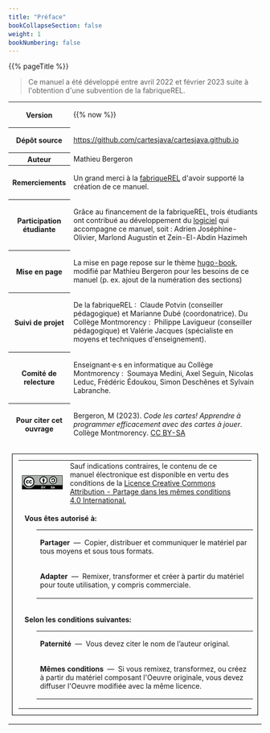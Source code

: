 ```yaml
---
title: "Préface"
bookCollapseSection: false
weight: 1
bookNumbering: false
---
```


{{% pageTitle %}}

> Ce manuel a été développé entre avril 2022 et février 2023 suite à l'obtention
> d'une subvention de la fabriqueREL.



<table>

<tr>
<th>Version</th>
<td>

{{% now %}}

</td>
</tr>

<tr>
<th>Dépôt source</th>
<td>

https://github.com/cartesjava/cartesjava.github.io

</td>
</tr>

<tr>
<th>Auteur</th>
<td>Mathieu Bergeron
</td>
</tr>

<tr>
<th>Remerciements</th>
<td>

Un grand merci à la <a href="https://fabriquerel.org/qui-sommes-nous/">fabriqueREL</a> d'avoir supporté la création de ce manuel.

</td>
</tr>

<tr>
<th>Participation étudiante</th>
<td>

Grâce au financement de la fabriqueREL, trois étudiants ont contribué au développement du <a href="https://github.com/cartesjava/ca.ntro.cards">logiciel</a> qui accompagne ce manuel, soit&nbsp;: 
Adrien Joséphine-Olivier,
Marlond Augustin
et
Zein-El-Abdin Hazimeh



</td>
</tr>

<tr>
<th>Mise en page</th>
<td>

La mise en page repose sur le thème <a href="https://github.com/alex-shpak/hugo-book">hugo-book</a>, modifié par Mathieu Bergeron pour les besoins de ce manuel (p.&nbsp;ex. ajout de la numération des sections)
 

</td>
</tr>

<tr>
<th>Suivi de projet</th>
<td>

De la fabriqueREL&nbsp;: &nbsp;Claude Potvin (conseiller pédagogique) et Marianne Dubé (coordonatrice).
Du Collège Montmorency&nbsp;: &nbsp;Philippe Lavigueur (conseiller pédagogique) et Valérie Jacques (spécialiste en moyens et techniques d'enseignement).
</td>
</tr>


<tr>
<th>Comité de relecture</th>
<td>

Enseignant·e·s en informatique au Collège Montmorency&nbsp;: &nbsp;Soumaya Medini, Axel Seguin, Nicolas Leduc, Frédéric Édoukou, Simon Deschênes et Sylvain Labranche.
</td>
</tr>

<tr>
<th>Pour citer cet ouvrage</th>
<td>

Bergeron, M (2023). *Code les cartes! Apprendre à programmer efficacement avec des cartes à jouer*.
Collège Montmorency. <a href="https://creativecommons.org/licenses/by-sa/4.0/deed.fr">CC BY-SA</a>


</td>
</tr>

<tr>

<td colspan="2">

<table class="cc-license" style="border:1px solid black !important; padding: 12px !important;">

<tr style="border:none !important;">
<td style="border:none !important;">
<img src="/by-sa.png">
</td>
<td style="border:none !important;">
Sauf indications contraires, le contenu de ce manuel électronique est disponible en vertu des conditions de la <a href="https://creativecommons.org/licenses/by-sa/4.0/deed.fr">Licence Creative Commons Attribution - Partage dans les mêmes conditions 4.0 International.</a>
</td>
</tr>

<tr class="cc-license">
<td class="cc-license" colspan="2" style="padding-left:12px !important;">

**Vous êtes autorisé à:**<br>

<table class="cc-license" style="margin-left:24px !important;">
<tr class="cc-license">
<td class="cc-license">

**Partager**
&nbsp;—&nbsp;
Copier, distribuer et communiquer le matériel par tous moyens et sous tous formats.

</td>
</tr>

<tr class="cc-license">
<td class="cc-license">

**Adapter**
&nbsp;—&nbsp;
Remixer, transformer et créer à partir du matériel pour toute utilisation, y compris commerciale.
</td>
</tr>
</table>

</td>

<td class="cc-license">
</td>
</tr>

<tr class="cc-license">
<td class="cc-license" colspan="2" style="padding-left: 12px !important;">

**Selon les conditions suivantes:**<br>

<table  class="cc-license" style="margin-left:24px !important;">
<tr class="cc-license" >
<td class="cc-license" >

**Paternité**
&nbsp;—&nbsp;
Vous devez citer le nom de l’auteur original.
</td>
</tr>

<tr class="cc-license" >
<td class="cc-license" >

**Mêmes conditions**
&nbsp;—&nbsp;
Si vous remixez, transformez, ou créez à partir du matériel composant l'Oeuvre originale, vous devez diffuser l'Oeuvre modifiée avec la même licence.

</td>
</tr>
</table>



</td>
</tr>
</table>
</td>
</tr>
</table>
</td>
</tr>
</table>
